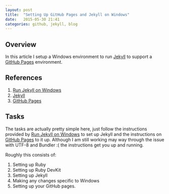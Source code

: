 ```yaml
---
layout: post
title:  "Setting Up GitHub Pages and Jekyll on Windows"
date:   2015-05-30 21:41
categories: github, jekyll, blog
---
```


## Overview
In this article I setup a Windows environment to run [Jekyll][jek] to
support a [GitHub Pages][pages] environment.

## References 
[github]: https://github.com "GitHub"
[pages]: https://pages.github.com "GitHub Pages"
[jek]: http://jekyllrb.com "Jekyll"
[winjek]: http://jekyll-windows.juthilo.com "Run Jekyll on Windows"

1. [Run Jekyll on Windows][winjek]
1. [Jekyll][jek]
1. [GitHub Pages][pages]

## Tasks

The tasks are actually pretty simple here, just follow the instructions
provided by [Run Jekyll on Windows][winjek] to set up Jekyll and the instructions on [GitHub Pages][pages] to it up.  Although I am still working
may way through the issue with UTF-8 and Bundler :( the instructions get you
up and running.

Roughly this consists of:

1. Setting up Ruby
1. Setting up Ruby DevKit
1. Setting up Jekyll
1. Making any changes specific to Windows
1. Setting up your GitHub pages.

